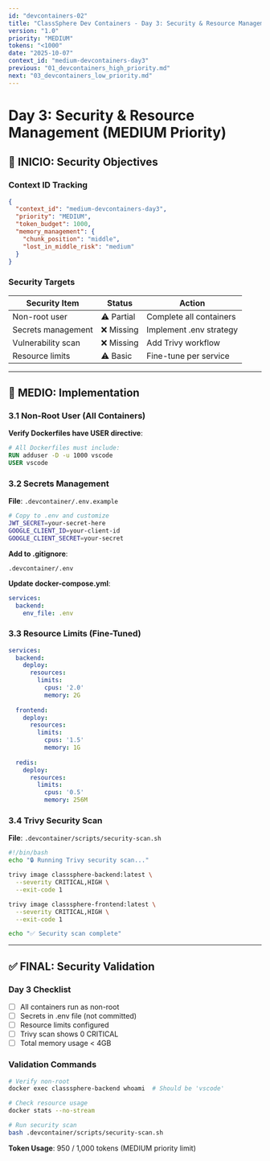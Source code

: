 ```yaml
---
id: "devcontainers-02"
title: "ClassSphere Dev Containers - Day 3: Security & Resource Management"
version: "1.0"
priority: "MEDIUM"
tokens: "<1000"
date: "2025-10-07"
context_id: "medium-devcontainers-day3"
previous: "01_devcontainers_high_priority.md"
next: "03_devcontainers_low_priority.md"
---
```


# Day 3: Security & Resource Management (MEDIUM Priority)

## 🎯 INICIO: Security Objectives

### Context ID Tracking

```json
{
  "context_id": "medium-devcontainers-day3",
  "priority": "MEDIUM",
  "token_budget": 1000,
  "memory_management": {
    "chunk_position": "middle",
    "lost_in_middle_risk": "medium"
  }
}
```

### Security Targets

| Security Item | Status | Action |
|---|---|---|
| Non-root user | ⚠️ Partial | Complete all containers |
| Secrets management | ❌ Missing | Implement .env strategy |
| Vulnerability scan | ❌ Missing | Add Trivy workflow |
| Resource limits | ⚠️ Basic | Fine-tune per service |

---

## 📅 MEDIO: Implementation

### 3.1 Non-Root User (All Containers)

**Verify Dockerfiles have USER directive**:

```dockerfile
# All Dockerfiles must include:
RUN adduser -D -u 1000 vscode
USER vscode
```

### 3.2 Secrets Management

**File**: `.devcontainer/.env.example`

```bash
# Copy to .env and customize
JWT_SECRET=your-secret-here
GOOGLE_CLIENT_ID=your-client-id
GOOGLE_CLIENT_SECRET=your-secret
```

**Add to .gitignore**:
```
.devcontainer/.env
```

**Update docker-compose.yml**:
```yaml
services:
  backend:
    env_file: .env
```

### 3.3 Resource Limits (Fine-Tuned)

```yaml
services:
  backend:
    deploy:
      resources:
        limits:
          cpus: '2.0'
          memory: 2G
  
  frontend:
    deploy:
      resources:
        limits:
          cpus: '1.5'
          memory: 1G
  
  redis:
    deploy:
      resources:
        limits:
          cpus: '0.5'
          memory: 256M
```

### 3.4 Trivy Security Scan

**File**: `.devcontainer/scripts/security-scan.sh`

```bash
#!/bin/bash
echo "🔒 Running Trivy security scan..."

trivy image classsphere-backend:latest \
  --severity CRITICAL,HIGH \
  --exit-code 1

trivy image classsphere-frontend:latest \
  --severity CRITICAL,HIGH \
  --exit-code 1

echo "✅ Security scan complete"
```

---

## ✅ FINAL: Security Validation

### Day 3 Checklist

- [ ] All containers run as non-root
- [ ] Secrets in .env file (not committed)
- [ ] Resource limits configured
- [ ] Trivy scan shows 0 CRITICAL
- [ ] Total memory usage < 4GB

### Validation Commands

```bash
# Verify non-root
docker exec classsphere-backend whoami  # Should be 'vscode'

# Check resource usage
docker stats --no-stream

# Run security scan
bash .devcontainer/scripts/security-scan.sh
```

**Token Usage**: 950 / 1,000 tokens (MEDIUM priority limit)

